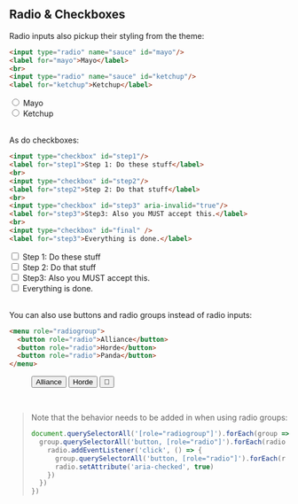 <section>

# Radio & Checkboxes

Radio inputs also pickup their styling from the theme:

```html
<input type="radio" name="sauce" id="mayo"/>
<label for="mayo">Mayo</label>
<br>
<input type="radio" name="sauce" id="ketchup"/>
<label for="ketchup">Ketchup</label>
```

<div role="presentation">
  <input type="radio" name="sauce" id="mayo"/>
  <label for="mayo">Mayo</label>
  <br>
  <input type="radio" name="sauce" id="ketchup"/>
  <label for="ketchup">Ketchup</label>
</div>

<br>

As do checkboxes:

```html
<input type="checkbox" id="step1"/>
<label for="step1">Step 1: Do these stuff</label>
<br>
<input type="checkbox" id="step2"/>
<label for="step2">Step 2: Do that stuff</label>
<br>
<input type="checkbox" id="step3" aria-invalid="true"/>
<label for="step3">Step3: Also you MUST accept this.</label>
<br>
<input type="checkbox" id="final" />
<label for="step3">Everything is done.</label>
```

<div role="presentation" id="checkbox-pres">
  <input type="checkbox" id="step1"/>
  <label for="step1">Step 1: Do these stuff</label>
  <br>
  <input type="checkbox" id="step2"/>
  <label for="step2">Step 2: Do that stuff</label>
  <br>
  <input type="checkbox" id="step3" aria-invalid="true"/>
  <label for="step3">Step3: Also you MUST accept this.</label>
  <br>
  <input type="checkbox" id="final" />
  <label for="step3">Everything is done.</label>
</div>

<script>
  const all = document.querySelector('#checkbox-pres input#final');
  const checked = [false, false, false]
  document.querySelectorAll('#checkbox-pres input:not(#final)').forEach((ch, index) => {
    ch.addEventListener('click', () => {
      checked[index] = ch.checked
      all.checked = checked.every(_ => _)
      all.indeterminate = checked.some(_ => _) && !all.checked
    })
  })
</script>

<br>

You can also use buttons and radio groups instead of radio inputs:

```html
<menu role="radiogroup">
  <button role="radio">Alliance</button>
  <button role="radio">Horde</button>
  <button role="radio">Panda</button>
</menu>
```

<div role="presentation">
  <menu role="radiogroup">
    <button role="radio">Alliance</button>
    <button role="radio">Horde</button>
    <button role="radio" aria-label="Panda">🐼</button>
  </menu>
</div>

<br>

> Note that the behavior needs to be added in when using radio groups:
>
> ```js
> document.querySelectorAll('[role="radiogroup"]').forEach(group => {
>   group.querySelectorAll('button, [role="radio"]').forEach(radio => {
>     radio.addEventListener('click', () => {
>       group.querySelectorAll('button, [role="radio"]').forEach(r => r.setAttribute('aria-checked', false))
>       radio.setAttribute('aria-checked', true)
>     })
>   })
> })
> ```

</section>